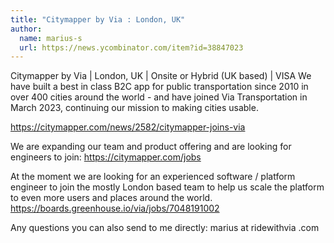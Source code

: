 ```yaml
---
title: "Citymapper by Via : London, UK"
author:
  name: marius-s
  url: https://news.ycombinator.com/item?id=38847023
---
```

Citymapper by Via | London, UK | Onsite or Hybrid (UK based) | VISA
We have built a best in class B2C app for public transportation since 2010 in over 400 cities around the world - and have joined Via Transportation in March 2023, continuing our mission to making cities usable.

<a href="https:&#x2F;&#x2F;citymapper.com&#x2F;news&#x2F;2582&#x2F;citymapper-joins-via" rel="nofollow">https:&#x2F;&#x2F;citymapper.com&#x2F;news&#x2F;2582&#x2F;citymapper-joins-via</a>

We are expanding our team and product offering and are looking for engineers to join: <a href="https:&#x2F;&#x2F;citymapper.com&#x2F;jobs" rel="nofollow">https:&#x2F;&#x2F;citymapper.com&#x2F;jobs</a>

At the moment we are looking for an experienced software &#x2F; platform engineer to join the mostly London based team to help us scale the platform to even more users and places around the world. <a href="https:&#x2F;&#x2F;boards.greenhouse.io&#x2F;via&#x2F;jobs&#x2F;7048191002" rel="nofollow">https:&#x2F;&#x2F;boards.greenhouse.io&#x2F;via&#x2F;jobs&#x2F;7048191002</a>

Any questions you can also send to me directly: marius at ridewithvia .com
